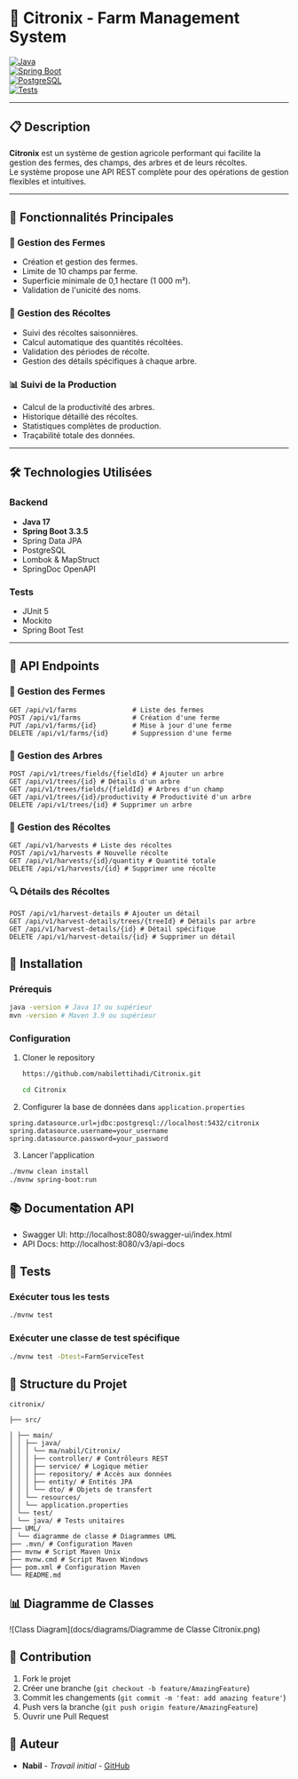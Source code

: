 # 🌳 **Citronix - Farm Management System**

[![Java](https://img.shields.io/badge/Java-17-orange.svg)](https://openjdk.java.net/projects/jdk/17/)  
[![Spring Boot](https://img.shields.io/badge/Spring%20Boot-3.3.5-brightgreen.svg)](https://spring.io/projects/spring-boot)  
[![PostgreSQL](https://img.shields.io/badge/PostgreSQL-Latest-blue.svg)](https://www.postgresql.org/)  
[![Tests](https://img.shields.io/badge/Tests-Passing-success.svg)](https://github.com/yourusername/Citronix/actions)

---

## 📋 **Description**

**Citronix** est un système de gestion agricole performant qui facilite la gestion des fermes, des champs, des arbres et
de leurs récoltes.  
Le système propose une API REST complète pour des opérations de gestion flexibles et intuitives.

---

## 🚀 **Fonctionnalités Principales**

### 🏡 Gestion des Fermes

- Création et gestion des fermes.
- Limite de 10 champs par ferme.
- Superficie minimale de 0,1 hectare (1 000 m²).
- Validation de l'unicité des noms.

### 🌱 Gestion des Récoltes

- Suivi des récoltes saisonnières.
- Calcul automatique des quantités récoltées.
- Validation des périodes de récolte.
- Gestion des détails spécifiques à chaque arbre.

### 📊 Suivi de la Production

- Calcul de la productivité des arbres.
- Historique détaillé des récoltes.
- Statistiques complètes de production.
- Traçabilité totale des données.

---

## 🛠️ **Technologies Utilisées**

### Backend

- **Java 17**
- **Spring Boot 3.3.5**
- Spring Data JPA
- PostgreSQL
- Lombok & MapStruct
- SpringDoc OpenAPI

### Tests

- JUnit 5
- Mockito
- Spring Boot Test

---

## 📝 **API Endpoints**

### 🏡 Gestion des Fermes

```http
GET /api/v1/farms              # Liste des fermes
POST /api/v1/farms             # Création d'une ferme
PUT /api/v1/farms/{id}         # Mise à jour d'une ferme
DELETE /api/v1/farms/{id}      # Suppression d'une ferme
```

### 🌳 Gestion des Arbres

```http
POST /api/v1/trees/fields/{fieldId} # Ajouter un arbre
GET /api/v1/trees/{id} # Détails d'un arbre
GET /api/v1/trees/fields/{fieldId} # Arbres d'un champ
GET /api/v1/trees/{id}/productivity # Productivité d'un arbre
DELETE /api/v1/trees/{id} # Supprimer un arbre
```

### 🌾 Gestion des Récoltes

```http
GET /api/v1/harvests # Liste des récoltes
POST /api/v1/harvests # Nouvelle récolte
GET /api/v1/harvests/{id}/quantity # Quantité totale
DELETE /api/v1/harvests/{id} # Supprimer une récolte
```

### 🔍 Détails des Récoltes

```http
POST /api/v1/harvest-details # Ajouter un détail
GET /api/v1/harvest-details/trees/{treeId} # Détails par arbre
GET /api/v1/harvest-details/{id} # Détail spécifique
DELETE /api/v1/harvest-details/{id} # Supprimer un détail
```

## 🔧 Installation

### Prérequis

```bash
java -version # Java 17 ou supérieur
mvn -version # Maven 3.9 ou supérieur
```

### Configuration

1. Cloner le repository
   ```bash
   https://github.com/nabilettihadi/Citronix.git
   ```
   ```bash
   cd Citronix
   ```
2. Configurer la base de données dans `application.properties`

```properties
spring.datasource.url=jdbc:postgresql://localhost:5432/citronix
spring.datasource.username=your_username
spring.datasource.password=your_password
```

3. Lancer l'application

```bash
./mvnw clean install
./mvnw spring-boot:run
```

## 📚 Documentation API

- Swagger UI: http://localhost:8080/swagger-ui/index.html
- API Docs: http://localhost:8080/v3/api-docs

## 🧪 Tests

### Exécuter tous les tests

```bash
./mvnw test
```

### Exécuter une classe de test spécifique

```bash
./mvnw test -Dtest=FarmServiceTest
```

## 📁 Structure du Projet

```plaintext
citronix/

├── src/

│ ├── main/
│ │ ├── java/
│ │ │ └── ma/nabil/Citronix/
│ │ │ ├── controller/ # Contrôleurs REST
│ │ │ ├── service/ # Logique métier
│ │ │ ├── repository/ # Accès aux données
│ │ │ ├── entity/ # Entités JPA
│ │ │ └── dto/ # Objets de transfert
│ │ └── resources/
│ │ └── application.properties
│ └── test/
│ └── java/ # Tests unitaires
├── UML/
│ └── diagramme de classe # Diagrammes UML
├── .mvn/ # Configuration Maven
├── mvnw # Script Maven Unix
├── mvnw.cmd # Script Maven Windows
├── pom.xml # Configuration Maven
└── README.md
```

## 📊 Diagramme de Classes

![Class Diagram](docs/diagrams/Diagramme de Classe Citronix.png)

## 🤝 Contribution

1. Fork le projet
2. Créer une branche (`git checkout -b feature/AmazingFeature`)
3. Commit les changements (`git commit -m 'feat: add amazing feature'`)
4. Push vers la branche (`git push origin feature/AmazingFeature`)
5. Ouvrir une Pull Request

## 👥 Auteur

- **Nabil** - *Travail initial* - [GitHub](https://github.com/nabilettihadi)